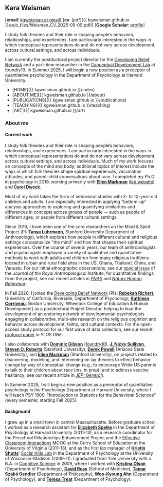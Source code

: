 ## Kara Weisman

[**email**: [kgweisman at gmail](mailto:kgweisman@gmail.com)] [**cv**: [pdf]({{ kgweisman.github.io }}/pub_files/Weisman_CV_2025-05-09.pdf)] [**Google Scholar**: [profile](https://scholar.google.com/citations?user=Ythhby0AAAAJ&hl=en)]

I study folk theories and their role in shaping people’s behaviors, relationships, and experiences. I am particularly interested in the ways in which conceptual representations do and do not vary across development, across cultural settings, and across individuals. 

I am currently the postdoctoral project director for the [Developing Belief Network](https://www.developingbelief.com/) and a part-time researcher in the [Conceptual Development Lab](https://www.foundry10.org/conceptual-development-lab) at foundry10. In Summer 2025, I will begin a new position as a preceptor of quantitative psychology in the Department of Psychology at Harvard University.

* [HOME]({{ kgweisman.github.io }}/index)
* [ABOUT ME]({{ kgweisman.github.io }}/about)
* [PUBLICATIONS]({{ kgweisman.github.io }}/publications)
* [TEACHING]({{ kgweisman.github.io }}/teaching)
* [ART]({{ kgweisman.github.io }}/art)

### About me

#### Current work

I study folk theories and their role in shaping people’s behaviors, relationships, and experiences. I am particularly interested in the ways in which conceptual representations do and do not vary across development, across cultural settings, and across individuals. Much of my work focuses on concepts of the mind and body; additional topics of interest include the ways in which folk theories shape spiritual experiences, vaccination attitudes, and parent-child conversations about race. I completed my Ph.D. in psychology in 2019, working primarily with **[Ellen Markman](https://profiles.stanford.edu/ellen-markman)** ([lab website](https://markmanlab.stanford.edu)) and **[Carol Dweck](https://profiles.stanford.edu/carol-dweck)**.

Most of my work takes the form of behavioral studies with 3- to 10-year-old children and adults. I am especially interested in applying "bottom-up" analysis approaches to exploring and quantifying similarities and differences in concepts across groups of people — such as people of different ages, or people from different cultural settings.

Since 2016, I have been one of the core researchers on the Mind & Spirit Project (PI: **[Tanya Luhrmann](http://luhrmann.net/)**, Stanford University Department of Anthropology), which explores how people in different cultural and religious settings conceptualize "the mind" and how that shapes their spiritual experiences. Over the course of several years, our team of anthropologists and psychologists employed a variety of qualitative and quantitative methods to work with adults and children from many religious traditions located in urban and rural field sites in the US, Ghana, Thailand, China, and Vanuatu. For our initial ethnographic observations, see our [special issue](https://rai.onlinelibrary.wiley.com/toc/14679655/2020/26/S1) of the _Journal of the Royal Anthropological Institute_; for quantitative findings from the project, see our recent articles in [_PNAS_](https://www.pnas.org/content/118/5/e2016649118) and [_Nature Human Behaviour_](https://www.nature.com/articles/s41562-021-01184-8). 

In Fall 2020, I joined the [Developing Belief Network](https://www.developingbelief.com/) (PIs: **[Rebekah Richert](https://ccl.ucr.edu/our-team/director/)**, Univeristy of California, Riverside, Department of Psychology; **[Kathleen Corriveau](https://www.bu.edu/wheelock/profile/kathleen-corriveau/)**, Boston University, Wheelock College of Education & Human Development) as a postdoctoral Project Director, helping to lead the development of an enduring network of developmental psychologists engaging in collaborative, multi-site research on the religious cognition and behavior across development, faiths, and cultural contexts. For the open-access study protocol for our first wave of data collection, see our recent [protocol paper](https://journals.plos.org/plosone/article?id=10.1371/journal.pone.0292755) in _PLOS ONE_.

I also collaborate with **[Dominic Gibson](https://www.dominicgibson.com/)** ([foundry10](https://www.foundry10.org/research)), **[J. Nicky Sullivan](https://www.linkedin.com/in/nicky-sullivan-phd/)**, **[Steven O. Roberts](https://psychology.stanford.edu/people/steven-o-roberts)** (Stanford University), **[Derek Powell](https://www.cognitivedatascience.org/)** (Arizona State University), and **[Ellen Markman](https://profiles.stanford.edu/ellen-markman)** (Stanford University), on projects related to discovering, modeling, and intervening on lay theories to effect behavior change by way of conceptual change (e.g., to encourage White US parents to talk to their children about race (ms. in prep); and to address vaccine hesitancy; see our recent article in [_JEP: General_](https://psycnet.apa.org/doiLanding?doi=10.1037%2Fxge0001324)).

In Summer 2025, I will begin a new position as a preceptor of quantitative psychology in the Psychology Department at Harvard University, where I will teach PSY 1900, "Introduction to Statistics for the Behavioral Sciences" (every semester, starting Fall 2025). 

#### Background

I grew up in a small town in central Massachusetts. Before graduate school, I worked as a research assistant for **[Elizabeth Spelke](https://www.harvardlds.org/our-labs/spelke-labspelke-lab-members/elizabeth-spelke/)** in the Department of Psychology at Harvard University (2011-13); as a research coordinator for the Preschool Relationships Enhancement Project and the [Effective Classroom Interactions](https://www.mooc-list.com/course/effective-classroom-interactions-supporting-young-children%E2%80%99s-development-coursera) MOOC at the Curry School of Education at the University of Virginia (2011-13); and as the first lab manager of **[Kristin Shutts](https://psych.wisc.edu/staff/shutts-kristin/)**' [Social Kids Lab](https://socialkids.waisman.wisc.edu/) in the Department of Psychology at the University of Wisconsin-Madison (2009-11). I graduated from Yale University with a B.A. in [Cognitive Science](http://cogsci.yale.edu/) in 2009, where I worked with **[Kristina Olson](https://psych.princeton.edu/person/kristina-olson)** (Department of Psychology), **[David Ross](https://medicine.yale.edu/profile/david-a-ross/)** (School of Medicine), **[Tamar Szabó Gendler](http://tamar-gendler.yale.edu/)** (Department of Philosophy), **[Woo-Kyoung Ahn](http://ahnthinkinglab.yale.edu/)** (Department of Psychology), and **[Teresa Treat](https://psychology.uiowa.edu/people/teresa-treat)** (Department of Psychology).

